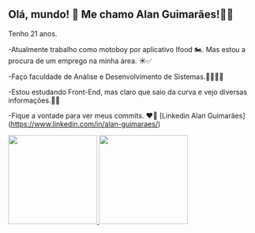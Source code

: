 ## Olá, mundo! 👋 Me chamo Alan Guimarães!🧔🏻‍

Tenho 21 anos. 

-Atualmente trabalho como motoboy por aplicativo Ifood  🏍️. Mas estou a procura de um emprego na minha área. ☀️✅

-Faço faculdade de Análise e Desenvolvimento de Sistemas.🚀👨‍💻🚀

-Estou estudando Front-End, mas claro que saio da curva e vejo diversas informações.👨‍💻

-Fique a vontade para ver meus commits. ❤️‍🔥
[Linkedin Alan Guimarães] (https://www.linkedin.com/in/alan-guimaraes/)

 <div>
  <a href="https://github.com/Alan-guimaraes">
  <img height="180em" src="https://github-readme-stats.vercel.app/api?username=Alan-guimaraes&show_icons=true&theme=dracula&include_all_commits=true&count_private=true"/>
  <img height="180em" src="https://github-readme-stats.vercel.app/api/top-langs/?username=Alan-guimaraes&layout=compact&langs_count=7&theme=dracula"/>
</div>
<div>
